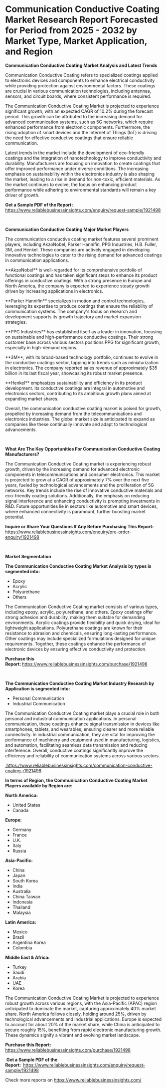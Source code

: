 <p><h1>Communication Conductive Coating Market Research Report Forecasted for Period from 2025 -  2032 by Market Type, Market Application, and Region</h1></p><p><strong>Communication Conductive Coating Market Analysis and Latest Trends</strong></p>
<p><p>Communication Conductive Coating refers to specialized coatings applied to electronic devices and components to enhance electrical conductivity while providing protection against environmental factors. These coatings are crucial in various communication technologies, including antennas, sensors, and circuit boards, where consistent performance is required.</p><p>The Communication Conductive Coating Market is projected to experience significant growth, with an expected CAGR of 10.2% during the forecast period. This growth can be attributed to the increasing demand for advanced communication systems, such as 5G networks, which require enhanced performance from electronic components. Furthermore, the rising adoption of smart devices and the Internet of Things (IoT) is driving the need for effective conductive coatings that ensure reliable communication.</p><p>Latest trends in the market include the development of eco-friendly coatings and the integration of nanotechnology to improve conductivity and durability. Manufacturers are focusing on innovation to create coatings that offer improved performance under diverse conditions. The increasing emphasis on sustainability within the electronics industry is also shaping the market, leading to a rise in demand for non-toxic, efficient materials. As the market continues to evolve, the focus on enhancing product performance while adhering to environmental standards will remain a key driver of growth.</p></p>
<p><strong>Get a Sample PDF of the Report:&nbsp;</strong> <a href="https://www.reliablebusinessinsights.com/enquiry/request-sample/1921498?utm_campaign=2757&utm_medium=2&utm_source=Github&utm_content=ia&utm_term=03042025&utm_id=communication-conductive-coating">https://www.reliablebusinessinsights.com/enquiry/request-sample/1921498</a></p>
<p>&nbsp;</p>
<p><strong>Communication Conductive Coating Major Market Players</strong></p>
<p><p>The communication conductive coating market features several prominent players, including AkzoNobel, Parker Hannifin, PPG Industries, H.B. Fuller, 3M, and Henkel. These companies are actively engaged in developing innovative technologies to cater to the rising demand for advanced coatings in communication applications. </p><p>**AkzoNobel** is well-regarded for its comprehensive portfolio of functional coatings and has taken significant steps to enhance its product offerings in conductive coatings. With a strong presence in Europe and North America, the company is expected to experience steady growth driven by increasing applications in electronics.</p><p>**Parker Hannifin** specializes in motion and control technologies, leveraging its expertise to produce coatings that ensure the reliability of communication systems. The company's focus on research and development supports its growth trajectory and market expansion strategies.</p><p>**PPG Industries** has established itself as a leader in innovation, focusing on sustainable and high-performance conductive coatings. Their strong customer base across various sectors positions PPG for significant growth, especially in high-demand regions.</p><p>**3M**, with its broad-based technology portfolio, continues to evolve in the conductive coatings sector, tapping into trends such as miniaturization in electronics. The company reported sales revenue of approximately $35 billion in its last fiscal year, showcasing its robust market presence.</p><p>**Henkel** emphasizes sustainability and efficiency in its product development. Its conductive coatings are integral in automotive and electronics sectors, contributing to its ambitious growth plans aimed at expanding market shares.</p><p>Overall, the communication conductive coating market is poised for growth, propelled by increasing demand from the telecommunications and electronics industries. The global market size is anticipated to expand as companies like these continually innovate and adapt to technological advancements.</p></p>
<p>&nbsp;</p>
<p><strong>What Are The Key Opportunities For Communication Conductive Coating Manufacturers?</strong></p>
<p><p>The Communication Conductive Coating market is experiencing robust growth, driven by the increasing demand for advanced electronic components in telecommunications and consumer electronics. This market is projected to grow at a CAGR of approximately 7% over the next five years, fueled by technological advancements and the proliferation of 5G networks. Key trends include the rise of innovative conductive materials and eco-friendly coating solutions. Additionally, the emphasis on reducing signal interference and enhancing conductivity is prompting investments in R&D. Future opportunities lie in sectors like automotive and smart devices, where enhanced connectivity is paramount, further boosting market potential.</p></p>
<p><strong>Inquire or Share Your Questions If Any Before Purchasing This Report:</strong> <a href="https://www.reliablebusinessinsights.com/enquiry/pre-order-enquiry/1921498?utm_campaign=2757&utm_medium=2&utm_source=Github&utm_content=ia&utm_term=03042025&utm_id=communication-conductive-coating">https://www.reliablebusinessinsights.com/enquiry/pre-order-enquiry/1921498</a></p>
<p>&nbsp;</p>
<p><strong>Market Segmentation</strong></p>
<p><strong>The Communication Conductive Coating Market Analysis by types is segmented into:</strong></p>
<p><ul><li>Epoxy</li><li>Acrylic</li><li>Polyurethane</li><li>Others</li></ul></p>
<p><p>The Communication Conductive Coating market consists of various types, including epoxy, acrylic, polyurethane, and others. Epoxy coatings offer strong adhesion and durability, making them suitable for demanding environments. Acrylic coatings provide flexibility and quick drying, ideal for lightweight applications. Polyurethane coatings are known for their resistance to abrasion and chemicals, ensuring long-lasting performance. Other coatings may include specialized formulations designed for unique requirements. Together, these coatings enhance the performance of electronic devices by ensuring effective conductivity and protection.</p></p>
<p><strong>Purchase this Report:&nbsp;</strong><a href="https://www.reliablebusinessinsights.com/purchase/1921498?utm_campaign=2757&utm_medium=2&utm_source=Github&utm_content=ia&utm_term=03042025&utm_id=communication-conductive-coating">https://www.reliablebusinessinsights.com/purchase/1921498</a></p>
<p>&nbsp;</p>
<p><strong>The Communication Conductive Coating Market Industry Research by Application is segmented into:</strong></p>
<p><ul><li>Personal Communication</li><li>Industrial Communication</li></ul></p>
<p><p>The Communication Conductive Coating market plays a crucial role in both personal and industrial communication applications. In personal communication, these coatings enhance signal transmission in devices like smartphones, tablets, and wearables, ensuring clearer and more reliable connectivity. In industrial communication, they are vital for improving the performance of machinery and equipment used in manufacturing, logistics, and automation, facilitating seamless data transmission and reducing interference. Overall, conductive coatings significantly improve the efficiency and reliability of communication systems across various sectors.</p></p>
<p><a href="https://www.reliablebusinessinsights.com/communication-conductive-coating-r1921498?utm_campaign=2757&utm_medium=2&utm_source=Github&utm_content=ia&utm_term=03042025&utm_id=communication-conductive-coating">&nbsp;https://www.reliablebusinessinsights.com/communication-conductive-coating-r1921498</a></p>
<p><strong>In terms of Region, the Communication Conductive Coating Market Players available by Region are:</strong></p>
<p>
    <p> <strong> North America: </strong>
        <ul>
            <li>United States</li>
            <li>Canada</li>
        </ul>
        </p> 
    <p> <strong> Europe: </strong>
        <ul>
            <li>Germany</li>
            <li>France</li>
            <li>U.K.</li>
            <li>Italy</li>
            <li>Russia</li>
        </ul>
        </p> 
    <p> <strong> Asia-Pacific: </strong>
        <ul>
            <li>China</li>
            <li>Japan</li>
            <li>South Korea</li>
            <li>India</li>
            <li>Australia</li>
            <li>China Taiwan</li>
            <li>Indonesia</li>
            <li>Thailand</li>
            <li>Malaysia</li>
        </ul>
        </p> 
    <p> <strong> Latin America: </strong>
        <ul>
            <li>Mexico</li>
            <li>Brazil</li>
            <li>Argentina Korea</li>
            <li>Colombia</li>
        </ul>
        </p> 
    <p> <strong> Middle East & Africa: </strong>
        <ul>
            <li>Turkey</li>
            <li>Saudi</li>
            <li>Arabia</li>
            <li>UAE</li>
            <li>Korea</li>
        </ul>
    </p>
    </p>
<p><p>The Communication Conductive Coating Market is projected to experience robust growth across various regions, with the Asia-Pacific (APAC) region anticipated to dominate the market, capturing approximately 40% market share. North America follows closely, holding around 25%, driven by technological advancements and industrial applications. Europe is expected to account for about 20% of the market share, while China is anticipated to secure roughly 15%, benefiting from rapid electronic manufacturing growth. These dynamics signify a vibrant and evolving market landscape.</p></p>
<p><strong>Purchase this Report: </strong><a href="https://www.reliablebusinessinsights.com/purchase/1921498?utm_campaign=2757&utm_medium=2&utm_source=Github&utm_content=ia&utm_term=03042025&utm_id=communication-conductive-coating">https://www.reliablebusinessinsights.com/purchase/1921498</a></p>
<p>&nbsp;<strong>Get a Sample PDF of the Report:&nbsp;&nbsp;</strong><a href="https://www.reliablebusinessinsights.com/enquiry/request-sample/1921498?utm_campaign=2757&utm_medium=2&utm_source=Github&utm_content=ia&utm_term=03042025&utm_id=communication-conductive-coating">https://www.reliablebusinessinsights.com/enquiry/request-sample/1921498</a></p>
<p><strong></strong></p>
<p>Check more reports on <a href="https://www.reliablebusinessinsights.com/?utm_campaign=2757&utm_medium=2&utm_source=Github&utm_content=ia&utm_term=03042025&utm_id=communication-conductive-coating">https://www.reliablebusinessinsights.com/</a></p>